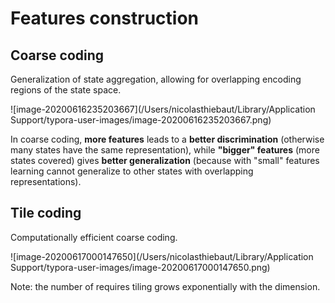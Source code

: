 # Features construction

## Coarse coding

Generalization of state aggregation, allowing for overlapping encoding regions of the state space.

![image-20200616235203667](/Users/nicolasthiebaut/Library/Application Support/typora-user-images/image-20200616235203667.png)

In coarse coding, **more features** leads to a **better discrimination** (otherwise many states have the same representation), while **"bigger" features** (more states covered) gives **better generalization** (because with "small" features learning cannot generalize to other states with overlapping representations).

## Tile coding

Computationally efficient coarse coding.

![image-20200617000147650](/Users/nicolasthiebaut/Library/Application Support/typora-user-images/image-20200617000147650.png)

Note: the number of requires tiling grows exponentially with the dimension.